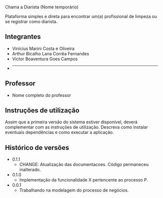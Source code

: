 Chama a Diarista (Nome temporário)

Plataforma simples e direta para encontrar um(a) profissional de limpeza ou se registrar como diarista.

## Integrantes

* Vinícius Marini Costa e Oliveira
* Arthur Bicalho Lana Corrêa Fernandes
* Victor Boaventura Goes Campos
* -----



## Professor

* Nome completo do professor

## Instruções de utilização

Assim que a primeira versão do sistema estiver disponível, deverá complementar com as instruções de utilização. Descreva como instalar eventuais dependências e como executar a aplicação.

## Histórico de versões

* 0.1.1
    * CHANGE: Atualização das documentacoes. Código permaneceu inalterado.
* 0.1.0
    * Implementação da funcionalidade X pertencente ao processo P.
* 0.0.1
    * Trabalhando na modelagem do processo de negócios.

